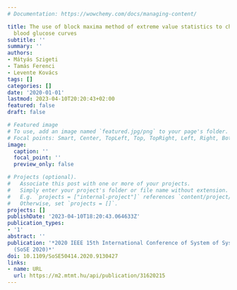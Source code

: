 ```yaml
---
# Documentation: https://wowchemy.com/docs/managing-content/

title: The use of block maxima method of extreme value statistics to characterise
  blood glucose curves
subtitle: ''
summary: ''
authors:
- Mátyás Szigeti
- Tamás Ferenci
- Levente Kovács
tags: []
categories: []
date: '2020-01-01'
lastmod: 2023-04-10T20:20:43+02:00
featured: false
draft: false

# Featured image
# To use, add an image named `featured.jpg/png` to your page's folder.
# Focal points: Smart, Center, TopLeft, Top, TopRight, Left, Right, BottomLeft, Bottom, BottomRight.
image:
  caption: ''
  focal_point: ''
  preview_only: false

# Projects (optional).
#   Associate this post with one or more of your projects.
#   Simply enter your project's folder or file name without extension.
#   E.g. `projects = ["internal-project"]` references `content/project/deep-learning/index.md`.
#   Otherwise, set `projects = []`.
projects: []
publishDate: '2023-04-10T18:20:43.064633Z'
publication_types:
- '1'
abstract: ''
publication: '*2020 IEEE 15th International Conference of System of Systems Engineering
  (SoSE 2020)*'
doi: 10.1109/SoSE50414.2020.9130427
links:
- name: URL
  url: https://m2.mtmt.hu/api/publication/31620215
---
```

